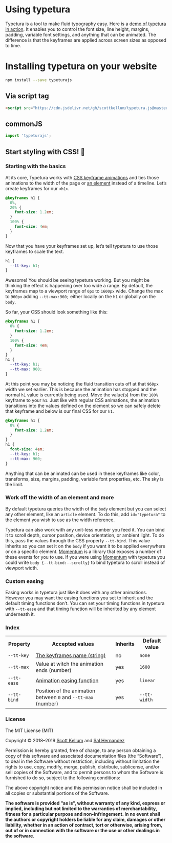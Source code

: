 # Using typetura

Typetura is a tool to make fluid typography easy. Here is a [demo of typetura in action](http://typetura-js.netlify.com). It enables you to control the font size, line height, margins, padding, variable font settings, and anything that can be animated. The difference is that the keyframes are applied across screen sizes as opposed to time.

# Installing typetura on your website

```bash
npm install --save typeturajs
```

## Via script tag

```html
<script src="https://cdn.jsdelivr.net/gh/scottkellum/typetura.js@master/js/typetura.min.js"></script>
```

## commonJS

```javascript
import 'typeturajs';
```

## Start styling with CSS! :tada:

### Starting with the basics

At its core, Typetura works with [CSS keyframe animations](https://developer.mozilla.org/en-US/docs/Web/CSS/@keyframes) and ties those animations to the width of the page or [an element](#Work-off-the-width-of-an-element-and-more) instead of a timeline. Let’s create keyframes for our `<h1>`.

```css
@keyframes h1 {
  0%,
  20% {
    font-size: 1.2em;
  }
  100% {
    font-size: 4em;
  }
}
```

Now that you have your keyframes set up, let’s tell typetura to use those keyframes to scale the text.

```css
h1 {
  --tt-key: h1;
}
```

Awesome! You should be seeing typetura working. But you might be thinking the effect is happening over too wide a range. By default, the keyframes map to a viewport range of `0px` to `1600px` wide. Change the max to `960px` adding `--tt-max:960;` either locally on the `h1` or globally on the `body`.

So far, your CSS should look something like this:

```css
@keyframes h1 {
  0% {
    font-size: 1.2em;
  }
  100% {
    font-size: 4em;
  }
}
h1 {
  --tt-key: h1;
  --tt-max: 960;
}
```

At this point you may be noticing the fluid transition cuts off at that `960px` width we set earlier. This is because the animation has stopped and the normal `h1` value is currently being used. Move the value(s) from the `100%` keyframe to your `h1`. Just like with regular CSS animations, the animation transitions into the values defined on the element so we can safely delete that keyframe and below is our final CSS for our `h1`.

```css
@keyframes h1 {
  0% {
    font-size: 1.2em;
  }
}
h1 {
  font-size: 4em;
  --tt-key: h1;
  --tt-max: 960;
}
```

Anything that can be animated can be used in these keyframes like color, transforms, size, margins, padding, variable font properties, etc. The sky is the limit.

### Work off the width of an element and more

By default typetura queries the width of the `body` element but you can select any other element, like an `article` element. To do this, add `id="typetura"` to the element you wish to use as the width reference.

Typetura can also work with any unit-less number you feed it. You can bind it to scroll depth, cursor position, device orientation, or ambient light. To do this, pass the values through the CSS property `--tt-bind`. This value inherits so you can set it on the `body` if you want it to be applied everywhere or on a specific element. [Momentum](https://github.com/scottkellum/momentum) is a library that exposes a number of these events for you to use. If you were using [Momentum](https://github.com/scottkellum/momentum) with typetura you could write `body {--tt-bind:--scrolly}` to bind typetura to scroll instead of viewport width.

### Custom easing

Easing works in typetura just like it does with any other animations. However you may want the easing functions you set to inherit and the default timing functions don’t. You can set your timing functions in typetura with `--tt-ease` and that timing function will be inherited by any element underneath it.

### Index

<table>
  <tr>
    <th>Property
    <th>Accepted values
    <th>Inherits
    <th>Default value
<tr>
  <td><code>--tt-key</code>
  <td><a href="https://developer.mozilla.org/en-US/docs/Web/CSS/animation-name">The keyframes name (string)</a>
  <td>no
  <td><code>none</code>
<tr>
  <td><code>--tt-max</code>
  <td>Value at witch the animation ends (number)
  <td>yes
  <td><code>1600</code>
<tr>
  <td><code>--tt-ease</code>
  <td><a href="https://developer.mozilla.org/en-US/docs/Web/CSS/animation-timing-function">Animation easing function</a>
  <td>yes
  <td><code>linear</code>
<tr>
  <td><code>--tt-bind</code>
  <td>Position of the animation between <code>0</code> and <code>--tt-max</code> (number)
  <td>yes
  <td><code>--tt-width</code>
</table>

### License

The MIT License (MIT)

Copyright © 2018–2019 [Scott Kellum](https://www.scottkellum.com/) and [Sal Hernandez](http://clickclickonsal.com/)

Permission is hereby granted, free of charge, to any person obtaining a copy of this software and associated documentation files (the “Software”), to deal in the Software without restriction, including without limitation the rights to use, copy, modify, merge, publish, distribute, sublicense, and/or sell copies of the Software, and to permit persons to whom the Software is furnished to do so, subject to the following conditions:

The above copyright notice and this permission notice shall be included in all copies or substantial portions of the Software.

**The software is provided “as is”, without warranty of any kind, express or implied, including but not limited to the warranties of merchantability, fitness for a particular purpose and non-infringement. In no event shall the authors or copyright holders be liable for any claim, damages or other liability, whether in an action of contract, tort or otherwise, arising from, out of or in connection with the software or the use or other dealings in the software.**
